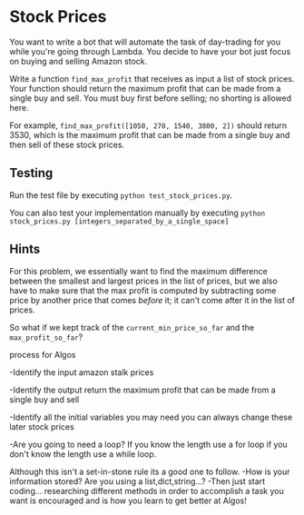 # Stock Prices

You want to write a bot that will automate the task of day-trading for you while you're going through Lambda. You decide to have your bot just focus on buying and selling Amazon stock. 

Write a function `find_max_profit` that receives as input a list of stock prices. Your function should return the maximum profit that can be made from a single buy and sell. You must buy first before selling; no shorting is allowed here.

For example, `find_max_profit([1050, 270, 1540, 3800, 2])` should return 3530, which is the maximum profit that can be made from a single buy and then sell of these stock prices. 

## Testing

Run the test file by executing `python test_stock_prices.py`.

You can also test your implementation manually by executing `python stock_prices.py [integers_separated_by_a_single_space]`

## Hints

 For this problem, we essentially want to find the maximum difference between the smallest and largest prices in the list of prices, but we also have to make sure that the max profit is computed by subtracting some price by another price that comes _before_ it; it can't come after it in the list of prices. 

 So what if we kept track of the `current_min_price_so_far` and the `max_profit_so_far`? 

 process for Algos

-Identify the input 
amazon stalk prices

-Identify the output 
return the maximum profit that can be made from a single buy and sell

-Identify all the initial variables you may need you can always change these later
    stock prices


-Are you going to need a loop? If you know the length use a for loop if you don't know the length use a while loop. 

Although this isn't a set-in-stone rule its a good one to follow.
-How is your information stored? Are you using a list,dict,string…?
-Then just start coding… researching different methods in order to accomplish a task you want is encouraged and is how you learn to get better at Algos!